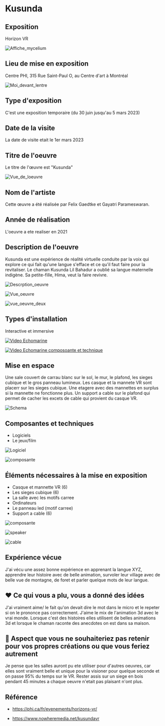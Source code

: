 # Kusunda

## Exposition

Horizon VR

![Affiche_mycelium](media/Mycelium_affiche.jpg)

## Lieu de mise en exposition

Centre PHI, 315 Rue Saint-Paul O, au Centre d'art à Montréal

![Moi_devant_lentre](media/Echomarine_devant_lentrée.jpg)

## Type d'exposition

C'est une exposition temporaire (du 30 juin jusqu'au 5 mars 2023)

## Date de la visite

La date de visite etait le 1er mars 2023

## Titre de l'oeuvre

Le titre de l'œuvre est "Kusunda"

![Vue_de_loeuvre](media/Echomarine_vue_entrée_et_lumiere_rgb.jpg)

## Nom de l'artiste

Cette œuvre a été réalisée par Felix Gaedtke et Gayatri Parameswaran.

## Année de réalisation

L'oeuvre a ete realiser en 2021

## Description de l'oeuvre

Kusunda est une expérience de réalité virtuelle conduite par la voix qui explore ce qui fait qu'une langue s'efface et ce qu'il faut faire pour la revitaliser. Le chaman Kusunda Lil Bahadur a oublié sa langue maternelle indigène. Sa petite-fille, Hima, veut la faire revivre.

![Descrption_oeuvre](media/Echomarine_affiche_degors.jpg)

![Vue_oeuvre](media/Echomarine_vue_derriere_tablette_trepied.jpg)

![vue_oeuvre_deux](media/Echomarine_vue_droite_tablette_trepied.jpg)

## Types d'installation

Interactive et immersive


[![Video Echomarine](https://www.youtube.com/shorts/WCgniecBKQY)](https://www.youtube.com/shorts/WCgniecBKQY)

[![Video Echomarine composoante et technique](https://youtube.com/shorts/SXMx00EYUBM)](https://youtube.com/shorts/SXMx00EYUBM)

## Mise en espace

Une sale couvert de carrau blanc sur le sol, le mur, le plafond, les sieges cubique et le gros panneau lumineux. Les casque et la mannete VR sont placerr sur les sieges cubique. Une etagere avec des mannettes en surplus si la mannette ne fonctionne plus. Un support a cable sur le plafond qui permet de cacher les excets de cable qui provient du casque VR.

![Schema](media/SchemaEchomarine.png)

## Composantes et techniques

- Logiciels
- Le jeux/film

![Logiciel](media/Echomarine_logiciel.PNG)

![composante](media/Echomarine_les_trois_projecteurs.jpg)

## Éléments nécessaires à la mise en exposition

- Casque et mannette VR (6)
- Les sieges cubique (6)
- La salle avec les motifs carree
- Ordinateurs
- Le panneau led (motif carree)
- Support a cable (6)

![composante](media/Echomarine_les_trois_projecteurs.jpg)

![speaker](media/Echomarine_haut-parleur.jpg)

![cable](media/Echomarine_prise_cable.jpg)

## Expérience vécue

J'ai vécu une assez bonne expérience en apprenant la langue XYZ, apprendre leur histoire avec de belle animation, survoler leur village avec de belle vue de montagne, de foret et parler quelque mots de leur langue. 

## ❤️ Ce qui vous a plu, vous a donné des idées

J'ai vraiment aime/ le fait qu'on devait dire le mot dans le micro et le repeter si on le prononce pas correctement. J'aime le mix de l'animation 3d avec le vrai monde. Lorsque c'est des histoires elles utilisent de belles animations 3d et lorsque le chaman raconte des anecdotes on est dans sa maison.

## 🤔 Aspect que vous ne souhaiteriez pas retenir pour vos propres créations ou que vous feriez autrement

Je pense que les salles auront pu ete utiliser pour d'autres oeuvres, car elles sont vraiment belle et unique pour la visioner pour quelque seconde et on passe 95% du temps sur le VR. Rester assis sur un siege en bois pendant 45 minutes a chaque oeuvre n'etait pas plaisant n'ont plus.

## Référence

- https://phi.ca/fr/evenements/horizons-vr/

- https://www.nowheremedia.net/kusundavr
